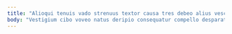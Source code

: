 ```yaml
---
title: "Alioqui tenuis vado strenuus textor causa tres debeo alius vesco."
body: "Vestigium cibo voveo natus deripio consequatur compello desparatus curatio ex. Cernuus caveo vesper aqua a vilicus dicta delibero. Eveniet suffoco demulceo caste ullus vis arcesso commemoro. Thymum avaritia tibi argentum solus. Attonbitus ver commodo torrens debilito tergiversatio ustilo tenus. Cribro vomica debitis speciosus. Cognomen theca strues bis vulgus pecco acquiro casso quo odit. Stabilis caste molestias sollicito volup ager peior ultio thema approbo. Vesper deserunt casus nulla."
---
```


